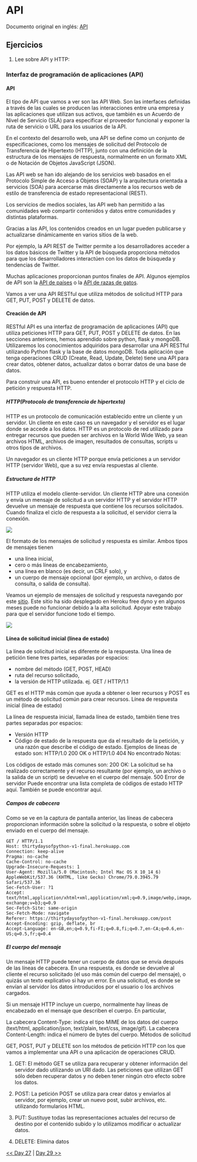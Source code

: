 # API

Documento original en inglés: [API](https://github.com/Asabeneh/30-Days-Of-Python/blob/master/28_Day_API/28_API.md)

## Ejercicios

1. Lee sobre API y HTTP:

### Interfaz de programación de aplicaciones (API)

#### API

El tipo de API que vamos a ver son las API Web. Son las interfaces definidas a través de las cuales se producen las interacciones entre una empresa y las aplicaciones que utilizan sus activos, que también es un Acuerdo de Nivel de Servicio (SLA) para especificar el proveedor funcional y exponer la ruta de servicio o URL para los usuarios de la API.

En el contexto del desarrollo web, una API se define como un conjunto de especificaciones, como los mensajes de solicitud del Protocolo de Transferencia de Hipertexto (HTTP), junto con una definición de la estructura de los mensajes de respuesta, normalmente en un formato XML o de Notación de Objetos JavaScript (JSON).

Las API web se han ido alejando de los servicios web basados en el Protocolo Simple de Acceso a Objetos (SOAP) y la arquitectura orientada a servicios (SOA) para acercarse más directamente a los recursos web de estilo de transferencia de estado representacional (REST).

Los servicios de medios sociales, las API web han permitido a las comunidades web compartir contenidos y datos entre comunidades y distintas plataformas.

Gracias a las API, los contenidos creados en un lugar pueden publicarse y actualizarse dinámicamente en varios sitios de la web.

Por ejemplo, la API REST de Twitter permite a los desarrolladores acceder a los datos básicos de Twitter y la API de búsqueda proporciona métodos para que los desarrolladores interactúen con los datos de búsqueda y tendencias de Twitter.

Muchas aplicaciones proporcionan puntos finales de API. Algunos ejemplos de API son la [API de países](https://restcountries.eu/rest/v2/all) o la [API de razas de gatos](https://api.thecatapi.com/v1/breeds). 

Vamos a ver una API RESTful que utiliza métodos de solicitud HTTP para GET, PUT, POST y DELETE de datos.

#### Creación de API

RESTful API es una interfaz de programación de aplicaciones (API) que utiliza peticiones HTTP para GET, PUT, POST y DELETE de datos. En las secciones anteriores, hemos aprendido sobre python, flask y mongoDB. Utilizaremos los conocimientos adquiridos para desarrollar una API RESTful utilizando Python flask y la base de datos mongoDB. Toda aplicación que tenga operaciones CRUD (Create, Read, Update, Delete) tiene una API para crear datos, obtener datos, actualizar datos o borrar datos de una base de datos.

Para construir una API, es bueno entender el protocolo HTTP y el ciclo de petición y respuesta HTTP.

##### HTTP(Protocolo de transferencia de hipertexto)

HTTP es un protocolo de comunicación establecido entre un cliente y un servidor. Un cliente en este caso es un navegador y el servidor es el lugar donde se accede a los datos. HTTP es un protocolo de red utilizado para entregar recursos que pueden ser archivos en la World Wide Web, ya sean archivos HTML, archivos de imagen, resultados de consultas, scripts u otros tipos de archivos.

Un navegador es un cliente HTTP porque envía peticiones a un servidor HTTP (servidor Web), que a su vez envía respuestas al cliente.

##### Estructura de HTTP

HTTP utiliza el modelo cliente-servidor. Un cliente HTTP abre una conexión y envía un mensaje de solicitud a un servidor HTTP y el servidor HTTP devuelve un mensaje de respuesta que contiene los recursos solicitados. Cuando finaliza el ciclo de respuesta a la solicitud, el servidor cierra la conexión.

![](https://github.com/Asabeneh/30-Days-Of-Python/raw/master/images/http_request_response_cycle.png)

El formato de los mensajes de solicitud y respuesta es similar. Ambos tipos de mensajes tienen

- una línea inicial,
- cero o más líneas de encabezamiento,
- una línea en blanco (es decir, un CRLF solo), y
- un cuerpo de mensaje opcional (por ejemplo, un archivo, o datos de consulta, o salida de consulta).

Veamos un ejemplo de mensajes de solicitud y respuesta navegando por este [sitio](https://thirtydaysofpython-v1-final.herokuapp.com/). Este sitio ha sido desplegado en Heroku free dyno y en algunos meses puede no funcionar debido a la alta solicitud. Apoyar este trabajo para que el servidor funcione todo el tiempo.

![](https://github.com/Asabeneh/30-Days-Of-Python/raw/master/images/request_response_header.png)


#### Línea de solicitud inicial (línea de estado)

La línea de solicitud inicial es diferente de la respuesta. Una línea de petición tiene tres partes, separadas por espacios:

- nombre del método (GET, POST, HEAD)
- ruta del recurso solicitado,
- la versión de HTTP utilizada. ej. GET / HTTP/1.1

GET es el HTTP más común que ayuda a obtener o leer recursos y POST es un método de solicitud común para crear recursos.
Línea de respuesta inicial (línea de estado)

La línea de respuesta inicial, llamada línea de estado, también tiene tres partes separadas por espacios:

- Versión HTTP
- Código de estado de la respuesta que da el resultado de la petición, y una razón que describe el código de estado. Ejemplos de líneas de estado son: HTTP/1.0 200 OK o HTTP/1.0 404 No encontrado Notas:

Los códigos de estado más comunes son: 200 OK: La solicitud se ha realizado correctamente y el recurso resultante (por ejemplo, un archivo o la salida de un script) se devuelve en el cuerpo del mensaje. 500 Error de servidor Puede encontrar una lista completa de códigos de estado HTTP aquí. También se puede encontrar aquí.

##### Campos de cabecera

Como se ve en la captura de pantalla anterior, las líneas de cabecera proporcionan información sobre la solicitud o la respuesta, o sobre el objeto enviado en el cuerpo del mensaje.

```
GET / HTTP/1.1
Host: thirtydaysofpython-v1-final.herokuapp.com
Connection: keep-alive
Pragma: no-cache
Cache-Control: no-cache
Upgrade-Insecure-Requests: 1
User-Agent: Mozilla/5.0 (Macintosh; Intel Mac OS X 10_14_6) AppleWebKit/537.36 (KHTML, like Gecko) Chrome/79.0.3945.79 Safari/537.36
Sec-Fetch-User: ?1
Accept: text/html,application/xhtml+xml,application/xml;q=0.9,image/webp,image/apng,*/*;q=0.8,application/signed-exchange;v=b3;q=0.9
Sec-Fetch-Site: same-origin
Sec-Fetch-Mode: navigate
Referer: https://thirtydaysofpython-v1-final.herokuapp.com/post
Accept-Encoding: gzip, deflate, br
Accept-Language: en-GB,en;q=0.9,fi-FI;q=0.8,fi;q=0.7,en-CA;q=0.6,en-US;q=0.5,fr;q=0.4
```

##### El cuerpo del mensaje

Un mensaje HTTP puede tener un cuerpo de datos que se envía después de las líneas de cabecera. En una respuesta, es donde se devuelve al cliente el recurso solicitado (el uso más común del cuerpo del mensaje), o quizás un texto explicativo si hay un error. En una solicitud, es donde se envían al servidor los datos introducidos por el usuario o los archivos cargados.

Si un mensaje HTTP incluye un cuerpo, normalmente hay líneas de encabezado en el mensaje que describen el cuerpo. En particular,

La cabecera Content-Type: indica el tipo MIME de los datos del cuerpo (text/html, application/json, text/plain, text/css, image/gif). La cabecera Content-Length: indica el número de bytes del cuerpo.
Métodos de solicitud

GET, POST, PUT y DELETE son los métodos de petición HTTP con los que vamos a implementar una API o una aplicación de operaciones CRUD.

1. GET: El método GET se utiliza para recuperar y obtener información del servidor dado utilizando un URI dado. Las peticiones que utilizan GET sólo deben recuperar datos y no deben tener ningún otro efecto sobre los datos.

2. POST: La petición POST se utiliza para crear datos y enviarlos al servidor, por ejemplo, crear un nuevo post, subir archivos, etc. utilizando formularios HTML.

3. PUT: Sustituye todas las representaciones actuales del recurso de destino por el contenido subido y lo utilizamos modificar o actualizar datos.

4. DELETE: Elimina datos


[<< Day 27](../27_Python_con_MongoDB/README.md) | [Day 29 >>](../29_Construcción_de_API/README.md)
